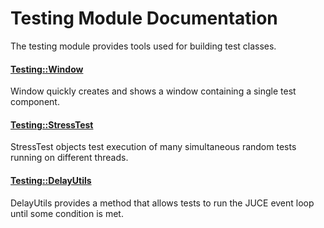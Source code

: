 # Testing Module Documentation
The testing module provides tools used for building test classes.

#### [Testing\::Window](../../Source/Development/Testing/Testing_Window.h)
Window quickly creates and shows a window containing a single test component.

#### [Testing\::StressTest](../../Source/Development/Testing/Testing_StressTest.h)
StressTest objects test execution of many simultaneous random tests running on different threads.

#### [Testing\::DelayUtils](../../Source/Development/Testing/Testing_DelayUtils.h)
DelayUtils provides a method that allows tests to run the JUCE event loop until some condition is met.

